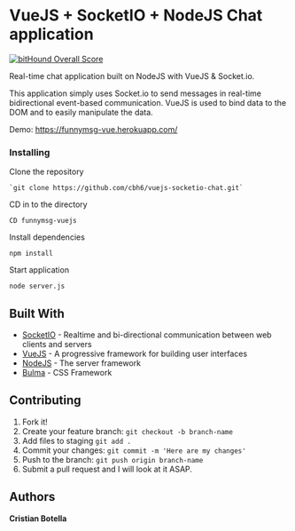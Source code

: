 # VueJS + SocketIO + NodeJS Chat application

[![bitHound Overall Score](https://www.bithound.io/github/cbh6/funnymsg-vuejs/badges/score.svg)](https://www.bithound.io/github/cbh6/funnymsg-vuejs)

Real-time chat application built on NodeJS with VueJS & Socket.io.

This application simply uses Socket.io to send messages in real-time bidirectional event-based communication. VueJS is used to bind data to the DOM and to easily manipulate the data.

Demo: https://funnymsg-vue.herokuapp.com/

### Installing


Clone the repository

```
`git clone https://github.com/cbh6/vuejs-socketio-chat.git`
```

CD in to the directory

```
CD funnymsg-vuejs
```

Install dependencies

```
npm install
```

Start application

```
node server.js
```

## Built With

* [SocketIO](https://socket.io/) -  Realtime and bi-directional communication between web clients and servers
* [VueJS](https://vuejs.org/) -  A progressive framework for building user interfaces
* [NodeJS](https://nodejs.org/es/) - The server framework
* [Bulma](http://bulma.io/) - CSS Framework

## Contributing
1. Fork it!
2. Create your feature branch: `git checkout -b branch-name`  
3. Add files to staging `git add .`  
4. Commit your changes: `git commit -m 'Here are my changes'`  
5. Push to the branch: `git push origin branch-name`  
6. Submit a pull request and I will look at it ASAP.


## Authors

**Cristian Botella** 



